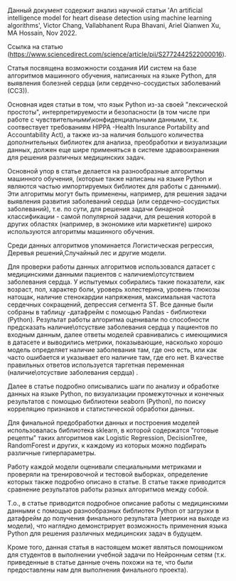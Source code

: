 Данный документ содержит анализ научной статьи 'An artificial intelligence model for heart disease detection using machine learning algorithms', Victor Chang, Vallabhanent Rupa Bhavani, Ariel Qianwen Xu, MA Hossain, Nov 2022. 

Ссылка на статью (https://www.sciencedirect.com/science/article/pii/S2772442522000016).


Статья посвящена возможности создания ИИ систем на базе алгоритмов машинного обучения, написанных на языке Python, для выявления болезней сердца (или сердечно-сосудистых заболеваний (ССЗ)). 

Основная идея статьи в том, что язык Python из-за своей "лексической простоты", интерпретируемости и безопасности (в том числе при работе с чувствительными\конфиденциальными данными, т.к. соотвествует требованиям HIPPA -Health Insurance Portability and Accountability Act), а также из-за наличия большого количества дополнительных библиотек для анализа, преобработки и визуализации данных, должен еще шире применяться в системе здравоохранения для решения различных медицинских задач. 

Основной упор в статье делается на разнообразные алгоритмы машинного обучения, (которые также написаны на языке Python и являются частью импортируемых библиотек для работы с данными). Эти алгоритмы могут быть применены, например,  для решения задачи выявления развития заболеваний сердца (или сердечно-сосудистых заболеваний), т.е. по сути, для решения задачи бинарной классификации - самой популярной задачи, для решения которой в других областях (например, в экономике или маркетинге) широко используются алгоритмы машинного обучения.

Среди данных алгоритмов упоминается Логистическая регрессия, Деревья решений,Случайный лес и другие модели.

Для проверки работы данных алгоритмов использовался датасет с медицинскими данными пациентов с наличием\отсутствием заболевания сердца. У испытуемых собирались такие показатели, как возраст, пол, характер боли, уроверь холестерина, уровень глюкозы натощак, наличие стенокардии напряжения, максимальная частота сердечных сокращений, депрессия сегмента ST. Все данные были собраны в таблицу -датафрейм с помощью Pandas - библиотеки (Python). Результат работы алгоритма оценивали по способности предсказать наличие\отсуствие заболевания сердца у пациентов по входным данным, далее ответы моделей сравнивались с имеющимися в датасете и выводились метрики, показывающие, насколько хорошо модель определяет наличие заболевания там, где оно есть, или как часто ошибается и указывает его наличие там, где его нет. В качестве правильных ответов используется таргетная переменная (наличие\отсуствие заболевания сердца) .

Далее в статье подробно описывались шаги по анализу и обработке данных на языке Python, по визуализации промежуточных и конечных результатов  с помощью библиотеки seaborn (Python), по поиску корреляцию признаков и статистической обработки данных. 

Для финальной предобработки данных и построения моделей использовалась библиотека sklearn, в которой содержатся "готовые рецепты" таких алгоритмов как Logistic Regression, DecisionTree, RandomForest и других, к каждому из которых можно подбирать различные гиперпараметры.

Работу каждой модели оценивали специальными метриками и проверяли на тренировочной и тестовой выборках, определение которых также подробно описано в статье. В статье также приводится сравнение результатов работы разных алгоритмов между собой.

Т.о., в статье приводится подробное описание работы с медицинскими данными с помощью разнообразных библиотек Python от загрузки в датафрейм до получения финального результата (метрики на выходе из модели), что наглядно демонстрирует возможность применения языка Python для решения различных медицинских задач в будущем.

Кроме того, данная статья в настоящем может являться помощником  для студентов в выполнении учебной задачи по Нейронным сетям (т.к. приведенные в статье данные очень похожи на те, что были предоставлены нам для выполнения финального проекта).

